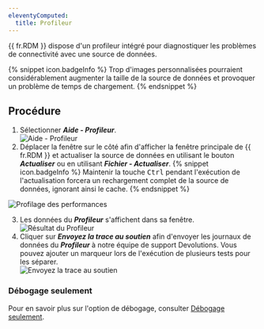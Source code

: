 ```yaml
---
eleventyComputed:
  title: Profileur
---
```

{{ fr.RDM }} dispose d'un profileur intégré pour diagnostiquer les problèmes de connectivité avec une source de données. 

{% snippet icon.badgeInfo %} 
Trop d'images personnalisées pourraient considérablement augmenter la taille de la source de données et provoquer un problème de temps de chargement. 
{% endsnippet %}
 
## Procédure 

1. Sélectionner ***Aide - Profileur***.  
![Aide - Profileur](https://webdevolutions.azureedge.net/docs/fr/rdm/mac/clip4233.png) 
1. Déplacer la fenêtre sur le côté afin d'afficher la fenêtre principale de {{ fr.RDM }} et actualiser la source de données en utilisant le bouton ***Actualiser*** ou en utilisant ***Fichier - Actualiser***. 
{% snippet icon.badgeInfo %} 
Maintenir la touche <kbd>Ctrl</kbd> pendant l'exécution de l'actualisation forcera un rechargement complet de la source de données, ignorant ainsi le cache. 
{% endsnippet %}
 
![Profilage des performances](https://webdevolutions.azureedge.net/docs/fr/rdm/mac/clip4234.png) 

3. Les données du ***Profileur*** s'affichent dans sa fenêtre.  
![Résultat du Profileur](https://webdevolutions.azureedge.net/docs/fr/rdm/mac/clip4235.png) 
1. Cliquer sur ***Envoyez la trace au soutien*** afin d'envoyer les journaux de données du ***Profileur*** à notre équipe de support Devolutions. Vous pouvez ajouter un marqueur lors de l'exécution de plusieurs tests pour les séparer.  
![Envoyez la trace au soutien](https://webdevolutions.azureedge.net/docs/fr/rdm/mac/clip4236.png) 

### Débogage seulement 

Pour en savoir plus sur l'option de débogage, consulter [Débogage seulement](/fr/rdm/mac/commands/help/profiler/debug-only/). 
